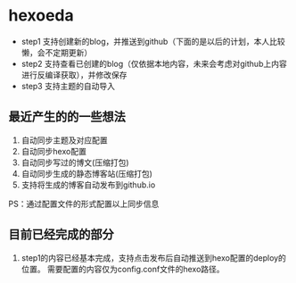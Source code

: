 # hexoeda
* step1 支持创建新的blog，并推送到github（下面的是以后的计划，本人比较懒，会不定期更新）
* step2 支持查看已创建的blog（仅依据本地内容，未来会考虑对github上内容进行反编译获取），并修改保存
* step3 支持主题的自动导入

## 最近产生的的一些想法
1. 自动同步主题及对应配置
2. 自动同步hexo配置
3. 自动同步写过的博文(压缩打包)
4. 自动同步生成的静态博客站(压缩打包)
5. 支持将生成的博客自动发布到github.io  

PS：通过配置文件的形式配置以上同步信息


## 目前已经完成的部分
1. step1的内容已经基本完成，支持点击发布后自动推送到hexo配置的deploy的位置。
需要配置的内容仅为config.conf文件的hexo路径。
